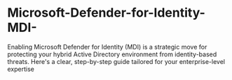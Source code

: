 # Microsoft-Defender-for-Identity-MDI-
Enabling Microsoft Defender for Identity (MDI) is a strategic move for protecting your hybrid Active Directory environment from identity-based threats. Here's a clear, step-by-step guide tailored for your enterprise-level expertise
